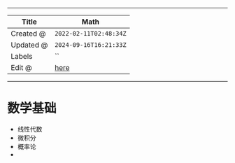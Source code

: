 -----

| Title     | Math                                              |
| --------- | ------------------------------------------------- |
| Created @ | `2022-02-11T02:48:34Z`                            |
| Updated @ | `2024-09-16T16:21:33Z`                            |
| Labels    | \`\`                                              |
| Edit @    | [here](https://github.com/junxnone/math/issues/1) |

-----

# 数学基础

  - 线性代数
  - 微积分
  - 概率论
  -
